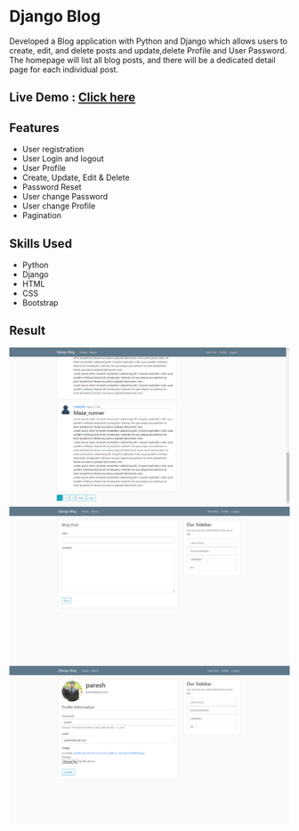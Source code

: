 # Django Blog
<p>Developed a Blog application with Python and Django which allows users to create, edit, and delete posts and update,delete Profile and User Password. The homepage will list all blog posts, and there will be a dedicated detail page for each individual post.</p>

## Live Demo : [Click here](https://simpledjangoblog1.herokuapp.com/)

## Features
* User registration
* User Login and logout
* User Profile
* Create, Update, Edit & Delete
* Password Reset
* User change Password
* User change Profile
* Pagination

## Skills Used
* Python 
* Django
* HTML
* CSS
* Bootstrap

## Result

![](result/result1.png)
![](result/result2.png)
![](result/result3.png)
